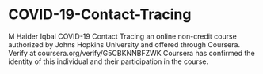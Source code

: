 # COVID-19-Contact-Tracing
M Haider Iqbal COVID-19 Contact Tracing an online non-credit course authorized by Johns Hopkins University and offered through Coursera.
Verify at coursera.org/verify/G5CBKNNBFZWK
Coursera has confirmed the identity of this individual and their participation in the course.
